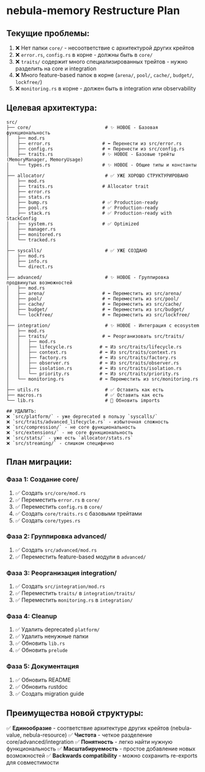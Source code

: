# nebula-memory Restructure Plan

## Текущие проблемы:
1. ❌ Нет папки `core/` - несоответствие с архитектурой других крейтов
2. ❌ `error.rs`, `config.rs` в корне - должны быть в `core/`
3. ❌ `traits/` содержит много специализированных трейтов - нужно разделить на core и integration
4. ❌ Много feature-based папок в корне (`arena/`, `pool/`, `cache/`, `budget/`, `lockfree/`)
5. ❌ `monitoring.rs` в корне - должен быть в integration или observability

## Целевая архитектура:

```
src/
├── core/                           # ✨ НОВОЕ - Базовая функциональность
│   ├── mod.rs
│   ├── error.rs                   # ⬅️ Перенести из src/error.rs
│   ├── config.rs                  # ⬅️ Перенести из src/config.rs
│   ├── traits.rs                  # ✨ НОВОЕ - Базовые трейты (MemoryManager, MemoryUsage)
│   └── types.rs                   # ✨ НОВОЕ - Общие типы и константы
│
├── allocator/                      # ✅ УЖЕ ХОРОШО СТРУКТУРИРОВАНО
│   ├── mod.rs
│   ├── traits.rs                  # Allocator trait
│   ├── error.rs
│   ├── stats.rs
│   ├── bump.rs                    # ✅ Production-ready
│   ├── pool.rs                    # ✅ Production-ready
│   ├── stack.rs                   # ✅ Production-ready with StackConfig
│   ├── system.rs                  # ✅ Optimized
│   ├── manager.rs
│   ├── monitored.rs
│   └── tracked.rs
│
├── syscalls/                       # ✅ УЖЕ СОЗДАНО
│   ├── mod.rs
│   ├── info.rs
│   └── direct.rs
│
├── advanced/                       # ✨ НОВОЕ - Группировка продвинутых возможностей
│   ├── mod.rs
│   ├── arena/                     # ⬅️ Переместить из src/arena/
│   ├── pool/                      # ⬅️ Переместить из src/pool/
│   ├── cache/                     # ⬅️ Переместить из src/cache/
│   ├── budget/                    # ⬅️ Переместить из src/budget/
│   └── lockfree/                  # ⬅️ Переместить из src/lockfree/
│
├── integration/                    # ✨ НОВОЕ - Интеграция с ecosystem
│   ├── mod.rs
│   ├── traits/                    # ⬅️ Реорганизовать src/traits/
│   │   ├── mod.rs
│   │   ├── lifecycle.rs          # ⬅️ Из src/traits/lifecycle.rs
│   │   ├── context.rs            # ⬅️ Из src/traits/context.rs
│   │   ├── factory.rs            # ⬅️ Из src/traits/factory.rs
│   │   ├── observer.rs           # ⬅️ Из src/traits/observer.rs
│   │   ├── isolation.rs          # ⬅️ Из src/traits/isolation.rs
│   │   └── priority.rs           # ⬅️ Из src/traits/priority.rs
│   └── monitoring.rs             # ⬅️ Переместить из src/monitoring.rs
│
├── utils.rs                        # ✅ Оставить как есть
├── macros.rs                       # ✅ Оставить как есть
└── lib.rs                          # 🔧 Обновить imports

## УДАЛИТЬ:
❌ `src/platform/` - уже deprecated в пользу `syscalls/`
❌ `src/traits/advanced_lifecycle.rs` - избыточная сложность
❌ `src/compression/` - не core функциональность
❌ `src/extensions/` - не core функциональность
❌ `src/stats/` - уже есть `allocator/stats.rs`
❌ `src/streaming/` - слишком специфично
```

## План миграции:

### Фаза 1: Создание core/
1. ✅ Создать `src/core/mod.rs`
2. ✅ Переместить `error.rs` в `core/`
3. ✅ Переместить `config.rs` в `core/`
4. ✅ Создать `core/traits.rs` с базовыми трейтами
5. ✅ Создать `core/types.rs`

### Фаза 2: Группировка advanced/
1. ✅ Создать `src/advanced/mod.rs`
2. ✅ Переместить feature-based модули в `advanced/`

### Фаза 3: Реорганизация integration/
1. ✅ Создать `src/integration/mod.rs`
2. ✅ Переместить `traits/` в `integration/traits/`
3. ✅ Переместить `monitoring.rs` в `integration/`

### Фаза 4: Cleanup
1. ✅ Удалить deprecated `platform/`
2. ✅ Удалить ненужные папки
3. ✅ Обновить `lib.rs`
4. ✅ Обновить `prelude`

### Фаза 5: Документация
1. ✅ Обновить README
2. ✅ Обновить rustdoc
3. ✅ Создать migration guide

## Преимущества новой структуры:

✅ **Единообразие** - соответствие архитектуре других крейтов (nebula-value, nebula-resource)
✅ **Чистота** - четкое разделение core/advanced/integration
✅ **Понятность** - легко найти нужную функциональность
✅ **Масштабируемость** - простое добавление новых возможностей
✅ **Backwards compatibility** - можно сохранить re-exports для совместимости
